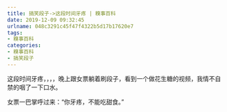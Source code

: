 ```yaml
---
title: 搞笑段子->这段时间牙疼 | 糗事百科
date: 2019-12-09 09:32:45
urlname: 048c3291c45f47f4322b5d17b17620e7
tags: 
- 糗事百科
categories:
- 糗事百科
- 搞笑段子
---
```

这段时间牙疼，，，，晚上跟女票躺着刷段子，看到一个做花生糖的视频，我情不自禁的咽了一下口水。

女票一巴掌呼过来：“你牙疼，不能吃甜食。”


